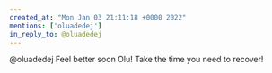 ```yaml
---
created_at: "Mon Jan 03 21:11:18 +0000 2022"
mentions: ['oluadedej']
in_reply_to: @oluadedej
---
```


@oluadedej Feel better soon Olu! Take the time you need to recover!